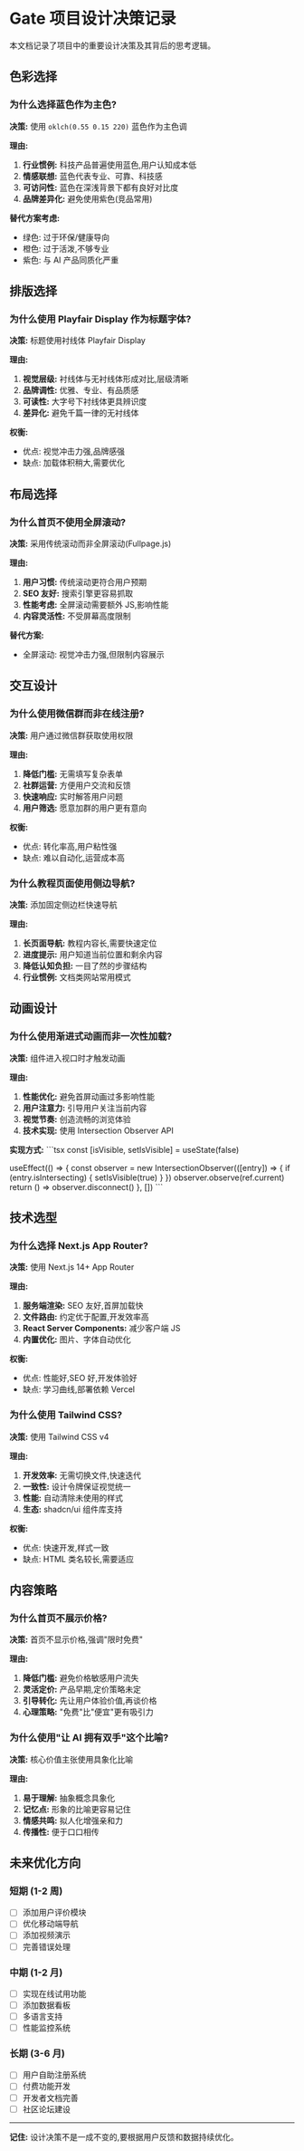 # Gate 项目设计决策记录

本文档记录了项目中的重要设计决策及其背后的思考逻辑。

## 色彩选择

### 为什么选择蓝色作为主色?

**决策:** 使用 `oklch(0.55 0.15 220)` 蓝色作为主色调

**理由:**
1. **行业惯例:** 科技产品普遍使用蓝色,用户认知成本低
2. **情感联想:** 蓝色代表专业、可靠、科技感
3. **可访问性:** 蓝色在深浅背景下都有良好对比度
4. **品牌差异化:** 避免使用紫色(竞品常用)

**替代方案考虑:**
- 绿色: 过于环保/健康导向
- 橙色: 过于活泼,不够专业
- 紫色: 与 AI 产品同质化严重

## 排版选择

### 为什么使用 Playfair Display 作为标题字体?

**决策:** 标题使用衬线体 Playfair Display

**理由:**
1. **视觉层级:** 衬线体与无衬线体形成对比,层级清晰
2. **品牌调性:** 优雅、专业、有品质感
3. **可读性:** 大字号下衬线体更具辨识度
4. **差异化:** 避免千篇一律的无衬线体

**权衡:**
- 优点: 视觉冲击力强,品牌感强
- 缺点: 加载体积稍大,需要优化

## 布局选择

### 为什么首页不使用全屏滚动?

**决策:** 采用传统滚动而非全屏滚动(Fullpage.js)

**理由:**
1. **用户习惯:** 传统滚动更符合用户预期
2. **SEO 友好:** 搜索引擎更容易抓取
3. **性能考虑:** 全屏滚动需要额外 JS,影响性能
4. **内容灵活性:** 不受屏幕高度限制

**替代方案:**
- 全屏滚动: 视觉冲击力强,但限制内容展示

## 交互设计

### 为什么使用微信群而非在线注册?

**决策:** 用户通过微信群获取使用权限

**理由:**
1. **降低门槛:** 无需填写复杂表单
2. **社群运营:** 方便用户交流和反馈
3. **快速响应:** 实时解答用户问题
4. **用户筛选:** 愿意加群的用户更有意向

**权衡:**
- 优点: 转化率高,用户粘性强
- 缺点: 难以自动化,运营成本高

### 为什么教程页面使用侧边导航?

**决策:** 添加固定侧边栏快速导航

**理由:**
1. **长页面导航:** 教程内容长,需要快速定位
2. **进度提示:** 用户知道当前位置和剩余内容
3. **降低认知负担:** 一目了然的步骤结构
4. **行业惯例:** 文档类网站常用模式

## 动画设计

### 为什么使用渐进式动画而非一次性加载?

**决策:** 组件进入视口时才触发动画

**理由:**
1. **性能优化:** 避免首屏动画过多影响性能
2. **用户注意力:** 引导用户关注当前内容
3. **视觉节奏:** 创造流畅的浏览体验
4. **技术实现:** 使用 Intersection Observer API

**实现方式:**
\`\`\`tsx
const [isVisible, setIsVisible] = useState(false)

useEffect(() => {
  const observer = new IntersectionObserver(([entry]) => {
    if (entry.isIntersecting) {
      setIsVisible(true)
    }
  })
  observer.observe(ref.current)
  return () => observer.disconnect()
}, [])
\`\`\`

## 技术选型

### 为什么选择 Next.js App Router?

**决策:** 使用 Next.js 14+ App Router

**理由:**
1. **服务端渲染:** SEO 友好,首屏加载快
2. **文件路由:** 约定优于配置,开发效率高
3. **React Server Components:** 减少客户端 JS
4. **内置优化:** 图片、字体自动优化

**权衡:**
- 优点: 性能好,SEO 好,开发体验好
- 缺点: 学习曲线,部署依赖 Vercel

### 为什么使用 Tailwind CSS?

**决策:** 使用 Tailwind CSS v4

**理由:**
1. **开发效率:** 无需切换文件,快速迭代
2. **一致性:** 设计令牌保证视觉统一
3. **性能:** 自动清除未使用的样式
4. **生态:** shadcn/ui 组件库支持

**权衡:**
- 优点: 快速开发,样式一致
- 缺点: HTML 类名较长,需要适应

## 内容策略

### 为什么首页不展示价格?

**决策:** 首页不显示价格,强调"限时免费"

**理由:**
1. **降低门槛:** 避免价格敏感用户流失
2. **灵活定价:** 产品早期,定价策略未定
3. **引导转化:** 先让用户体验价值,再谈价格
4. **心理策略:** "免费"比"便宜"更有吸引力

### 为什么使用"让 AI 拥有双手"这个比喻?

**决策:** 核心价值主张使用具象化比喻

**理由:**
1. **易于理解:** 抽象概念具象化
2. **记忆点:** 形象的比喻更容易记住
3. **情感共鸣:** 拟人化增强亲和力
4. **传播性:** 便于口口相传

## 未来优化方向

### 短期 (1-2 周)
- [ ] 添加用户评价模块
- [ ] 优化移动端导航
- [ ] 添加视频演示
- [ ] 完善错误处理

### 中期 (1-2 月)
- [ ] 实现在线试用功能
- [ ] 添加数据看板
- [ ] 多语言支持
- [ ] 性能监控系统

### 长期 (3-6 月)
- [ ] 用户自助注册系统
- [ ] 付费功能开发
- [ ] 开发者文档完善
- [ ] 社区论坛建设

---

**记住:** 设计决策不是一成不变的,要根据用户反馈和数据持续优化。
